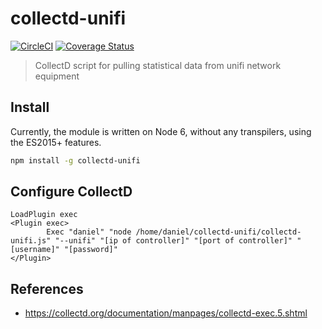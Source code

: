 # collectd-unifi
[![CircleCI](https://circleci.com/gh/danielheth/collectd-unifi.svg?style=svg)](https://circleci.com/gh/danielheth/collectd-unifi) [![Coverage Status](https://coveralls.io/repos/github/danielheth/collectd-unifi/badge.svg)](https://coveralls.io/github/danielheth/collectd-unifi)

> CollectD script for pulling statistical data from unifi network equipment

## Install

Currently, the module is written on Node 6, without any transpilers, using the
ES2015+ features.

``` sh
npm install -g collectd-unifi
```

## Configure CollectD
```TypesDb "/home/daniel/collectd-unifi/types.db"
LoadPlugin exec
<Plugin exec>
        Exec "daniel" "node /home/daniel/collectd-unifi/collectd-unifi.js" "--unifi" "[ip of controller]" "[port of controller]" "[username]" "[password]"
</Plugin>
```


## References
- https://collectd.org/documentation/manpages/collectd-exec.5.shtml

